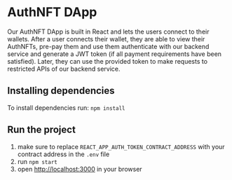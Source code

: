 # AuthNFT DApp
Our AuthNFT DApp is built in React and lets the users connect to their wallets. After a user connects their wallet, they
are able to view their AuthNFTs, pre-pay them and use them authenticate with our backend service and generate a JWT token
(if all payment requirements have been satisfied). Later, they can use the provided token to make requests to restricted APIs
of our backend service.

## Installing dependencies
To install dependencies run: `npm install`

## Run the project
1. make sure to replace `REACT_APP_AUTH_TOKEN_CONTRACT_ADDRESS` with your contract address in the `.env` file
2. run `npm start`
3. open [http://localhost:3000](http://localhost:3000) in your browser
